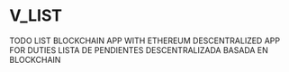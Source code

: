 # V_LIST
TODO LIST BLOCKCHAIN APP WITH ETHEREUM
DESCENTRALIZED APP FOR DUTIES
LISTA DE PENDIENTES DESCENTRALIZADA BASADA EN BLOCKCHAIN
